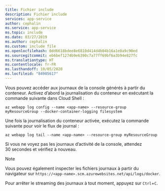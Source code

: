 ```yaml
---
title: Fichier include
description: Fichier include
services: app-service
author: cephalin
ms.service: app-service
ms.topic: include
ms.date: 03/27/2019
ms.author: cephalin
ms.custom: include file
ms.openlocfilehash: 0dd6618bdee8e6810d414d4b04b16a1e0a9c90ed
ms.sourcegitcommit: eb6bef1274b9e6390c7a77ff69bf6a3b94e827fc
ms.translationtype: HT
ms.contentlocale: fr-FR
ms.lasthandoff: 10/05/2020
ms.locfileid: "84905617"
---
```

Vous pouvez accéder aux journaux de la console générés à partir du conteneur. Activez d’abord la journalisation du conteneur en exécutant la commande suivante dans Cloud Shell :

```azurecli-interactive
az webapp log config --name <app-name> --resource-group myResourceGroup --docker-container-logging filesystem
```

Une fois la journalisation du conteneur activée, exécutez la commande suivante pour voir le flux de journal :

```azurecli-interactive
az webapp log tail --name <app-name> --resource-group myResourceGroup
```

Si vous ne voyez pas les journaux d’activité de la console, attendez 30 secondes et vérifiez à nouveau.

> [!NOTE]
> Vous pouvez également inspecter les fichiers journaux à partir du navigateur sur `https://<app-name>.scm.azurewebsites.net/api/logs/docker`.

Pour arrêter le streaming des journaux à tout moment, appuyez sur `Ctrl`+`C`.
